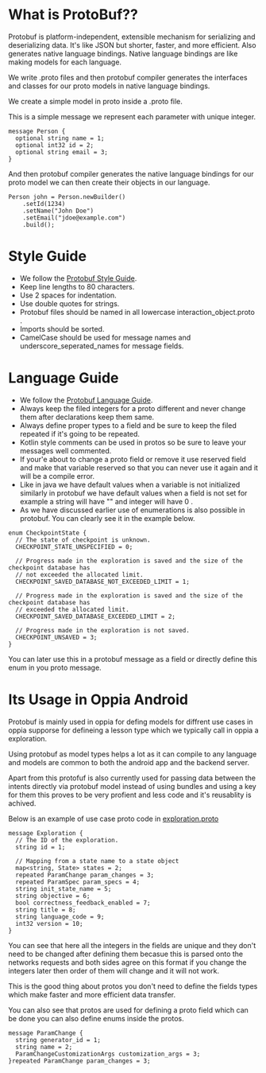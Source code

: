 # What is ProtoBuf??



Protobuf is platform-independent, extensible mechanism for serializing and deserializing data. It's like JSON but shorter, faster, and more efficient. Also generates native language bindings. Native language bindings are like making models for each language.

We write .proto files and then protobuf compiler generates the interfaces and classes for our proto models in native language bindings.

We create a simple model in proto inside a .proto file.

This is a simple message we represent each parameter with unique integer.

```
message Person {
  optional string name = 1;
  optional int32 id = 2;
  optional string email = 3;
}
```

And then protobuf compiler generates the native language bindings for our proto model we can then create their objects in our language.

```
Person john = Person.newBuilder()
    .setId(1234)
    .setName("John Doe")
    .setEmail("jdoe@example.com")
    .build();
```

# Style Guide

- We follow the [Protobuf Style Guide](https://developers.google.com/protocol-buffers/docs/style).
- Keep line lengths to 80 characters.
- Use 2 spaces for indentation.
- Use double quotes for strings.
- Protobuf files should be named in all lowercase interaction_object.proto .
- Imports should be sorted.
- CamelCase should be used for message names and underscore_seperated_names for message fields.

# Language Guide

- We follow the [Protobuf Language Guide](https://developers.google.com/protocol-buffers/docs/proto3).
- Always keep the filed integers for a proto different and never change them after declarations keep them same.
- Always define proper types to a field and be sure to keep the filed repeated if it's going to be repeated.
- Kotlin style comments can be used in protos so be sure to leave your messages well commented.
- If your'e about to change a proto field or remove it use reserved field and make that variable reserved so that you can never use it again and it will be a compile error.
- Like in java we have default values when a variable is not initialized similarly in protobuf we have default values when a field is not set for example a string will have "" and integer will have 0 .
- As we have discussed earlier use of enumerations is also possible in protobuf. You can clearly see it in the example below.

```
enum CheckpointState {
  // The state of checkpoint is unknown.
  CHECKPOINT_STATE_UNSPECIFIED = 0;

  // Progress made in the exploration is saved and the size of the checkpoint database has
  // not exceeded the allocated limit.
  CHECKPOINT_SAVED_DATABASE_NOT_EXCEEDED_LIMIT = 1;

  // Progress made in the exploration is saved and the size of the checkpoint database has
  // exceeded the allocated limit.
  CHECKPOINT_SAVED_DATABASE_EXCEEDED_LIMIT = 2;

  // Progress made in the exploration is not saved.
  CHECKPOINT_UNSAVED = 3;
}
```
You can later use this in a protobuf message as a field or directly define this enum in you proto message.

# Its Usage in Oppia Android
Protobuf is mainly used in oppia for defing models for diffrent use cases in oppia supporse for defineing a lesson type which we typically call in oppia a exploration.

Using protobuf as model types helps a lot as it can compile to any language and models are common to both the android app and the backend server.

Apart from this protofuf is also currently used for passing data between the intents directly via protobuf model instead of using bundles and using a key for them this proves to be very profient and less code and it's reusablity is achived.

Below is an example of use case proto code in [exploration.proto](https://github.com/oppia/oppia-android/blob/a7c8e6cab5107c70f56ca5c8d8c0f7286f8b7150/model/src/main/proto/exploration.proto)
```
message Exploration {
  // The ID of the exploration.
  string id = 1;

  // Mapping from a state name to a state object
  map<string, State> states = 2;
  repeated ParamChange param_changes = 3;
  repeated ParamSpec param_specs = 4;
  string init_state_name = 5;
  string objective = 6;
  bool correctness_feedback_enabled = 7;
  string title = 8;
  string language_code = 9;
  int32 version = 10;
}
```
You can see that here all the integers in the fields are unique and they don't need to be changed after defining them becasue this is parsed onto the networks requests and both sides agree on this format if you change the integers later then order of them will change and it will not work.

This is the good thing about protos you don't need to define the fields types which make faster and more efficient data transfer.

You can also see that protos are used for defining a proto field which can be done you can also define enums inside the protos.

```
message ParamChange {
  string generator_id = 1;
  string name = 2;
  ParamChangeCustomizationArgs customization_args = 3;
}repeated ParamChange param_changes = 3;
```

